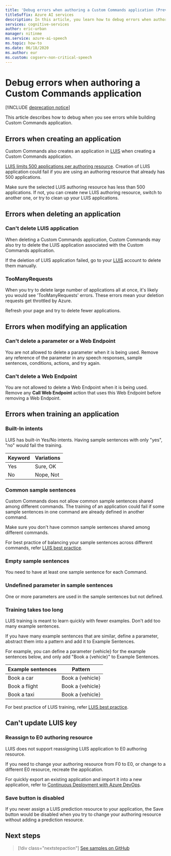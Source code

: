 ```yaml
---
title: 'Debug errors when authoring a Custom Commands application (Preview)'
titleSuffix: Azure AI services
description: In this article, you learn how to debug errors when authoring Custom Commands application.
services: cognitive-services
author: eric-urban
manager: nitinme
ms.service: azure-ai-speech
ms.topic: how-to
ms.date: 06/18/2020
ms.author: eur
ms.custom: cogserv-non-critical-speech
---
```


# Debug errors when authoring a Custom Commands application

[!INCLUDE [deprecation notice](./includes/custom-commands-retire.md)]

This article describes how to debug when you see errors while building Custom Commands application. 

## Errors when creating an application
Custom Commands also creates an application in [LUIS](https://www.luis.ai/) when creating a Custom Commands application. 

[LUIS limits 500 applications per authoring resource](../luis/luis-limits.md). Creation of LUIS application could fail if you are using an authoring resource that already has 500 applications. 

Make sure the selected LUIS authoring resource has less than 500 applications. If not, you can create new LUIS authoring resource, switch to another one, or try to clean up your LUIS applications.  

## Errors when deleting an application
### Can't delete LUIS application
When deleting a Custom Commands application, Custom Commands may also try to delete the LUIS application associated with the Custom Commands application.

If the deletion of LUIS application failed, go to your [LUIS](https://www.luis.ai/) account to delete them manually.

### TooManyRequests
When you try to delete large number of applications all at once, it's likely you would see 'TooManyRequests' errors. These errors mean your deletion requests get throttled by Azure. 

Refresh your page and try to delete fewer applications.

## Errors when modifying an application

### Can't delete a parameter or a Web Endpoint
You are not allowed to delete a parameter when it is being used. 
Remove any reference of the parameter in any speech responses, sample sentences, conditions, actions, and try again.

### Can't delete a Web Endpoint
You are not allowed to delete a Web Endpoint when it is being used. 
Remove any **Call Web Endpoint** action that uses this Web Endpoint before removing a Web Endpoint.

## Errors when training an application
### Built-In intents
LUIS has built-in Yes/No intents. Having sample sentences with only "yes", "no" would fail the training. 

| Keyword | Variations | 
| ------- | --------- | 
| Yes | Sure, OK |
| No | Nope, Not | 

### Common sample sentences
Custom Commands does not allow common sample sentences shared among different commands. The training of an application could fail if some sample sentences in one command are already defined in another command. 

Make sure you don't have common sample sentences shared among different commands. 

For best practice of balancing your sample sentences across different commands, refer [LUIS best practice](../luis/faq.md).

### Empty sample sentences
You need to have at least one sample sentence for each Command.

### Undefined parameter in sample sentences
One or more parameters are used in the sample sentences but not defined.

### Training takes too long
LUIS training is meant to learn quickly with fewer examples. Don't add too many example sentences. 

If you have many example sentences that are similar, define a parameter, abstract them into a pattern and add it to Example Sentences.

For example, you can define a parameter {vehicle} for the example sentences below, and only add "Book a {vehicle}" to Example Sentences.

| Example sentences | Pattern | 
| ------- | ------- | 
| Book a car | Book a {vehicle} | 
| Book a flight | Book a {vehicle} |
| Book a taxi | Book a {vehicle} |

For best practice of LUIS training, refer [LUIS best practice](../luis/faq.md).

## Can't update LUIS key
### Reassign to E0 authoring resource
LUIS does not support reassigning LUIS application to E0 authoring resource.

If you need to change your authoring resource from F0 to E0, or change to a different E0 resource, recreate the application. 

For quickly export an existing application and import it into a new application, refer to [Continuous Deployment with Azure DevOps](./how-to-custom-commands-deploy-cicd.md).

### Save button is disabled
If you never assign a LUIS prediction resource to your application, the Save button would be disabled when you try to change your authoring resource without adding a prediction resource.

## Next steps

> [!div class="nextstepaction"]
> [See samples on GitHub](https://aka.ms/speech/cc-samples)
